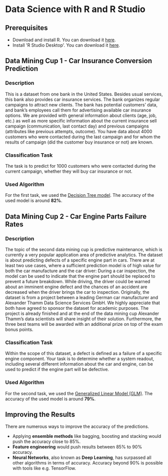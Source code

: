 # Data Science with R and R Studio

## Prerequisites
* Download and install R. You can download it [here](https://cran.r-project.org/mirrors.html).
* Install 'R Studio Desktop'. You can download it [here](https://www.rstudio.com/products/rstudio/download/).

## Data Mining Cup 1 - Car Insurance Conversion Prediction

### Description
This is a dataset from one bank in the United States. Besides usual services, this bank also provides car insurance services. The bank organizes regular campaigns to attract new clients. The bank has potential customers’ data, and bank’s employees call them for advertising available car insurance options. We are provided with general information about clients (age, job, etc.) as well as more specific information about the current insurance sell campaign (communication, last contact day) and previous campaigns (attributes like previous attempts, outcome).
You have data about 4000 customers who were contacted during the last campaign and for whom the results of campaign (did the customer buy insurance or not) are known.

### Classification Task
The task is to predict for 1000 customers who were contacted during the current campaign, whether they will buy car insurance or not.

### Used Algorithm
For the first task, we used the [Decision Tree model](https://en.wikipedia.org/wiki/Decision_tree). The accuracy of the used model is around **82%**.

## Data Mining Cup 2 - Car Engine Parts Failure Rates

### Description
The topic of the second data mining cup is predictive maintenance, which is currently a very popular application area of predictive analytics.
The dataset is about predicting defects of a specific engine part in cars. There are at least two use cases, where a sufficient prediction model is of high value for both the car manufacture and the car driver: During a car inspection, the model can be used to indicate that the engine part should be replaced to prevent a future breakdown. While driving, the driver could be warned about an imminent engine defect and the chances of an accident are decreased when the driver brings the car to inspection.
Originally, the dataset is from a project between a leading German car manufacturer and Alexander Thamm Data Science Services GmbH. We highly appreciate that both have agreed to sponsor the dataset for academic purposes. The project is already finished and at the end of the data mining cup Alexander Thamm’s data scientists will share insight of their solution. Furthermore, the three best teams will be awarded with an additional prize on top of the exam bonus points.

### Classification Task
Within the scope of this dataset, a defect is defined as a failure of a specific engine component. Your task is to determine whether a system readout, including several different information about the car and engine, can be used to predict if the engine part will be defective.

### Used Algorithm
For the second task, we used the [Generalized Linear Model (GLM)](https://en.wikipedia.org/wiki/Generalized_linear_model). The accuracy of the used model is around **79%**.

## Improving the Results
There are numerous ways to improve the accuracy of the predictions.

- Applying **ensemble methods** like bagging, boosting and stacking would push the accuracy close to 85%.
- **Feature engineering** would push results between 85% to 90% accuracy.
- **Neural Networks**, also known as **Deep Learning**, has surpassed all other algorithms in terms of accuracy. Accuracy beyond 90% is possible with tools like e.g. TensorFlow.